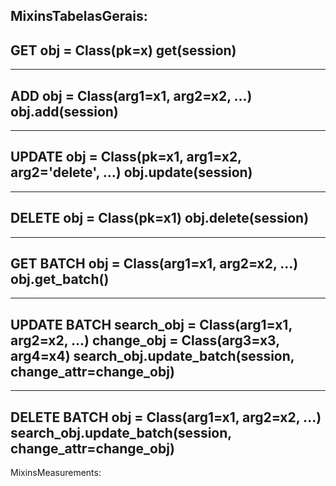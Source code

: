 MixinsTabelasGerais:
------------------------------
GET
obj = Class(pk=x)
get(session)
------------------------------

------------------------------
ADD
obj = Class(arg1=x1, arg2=x2, ...)
obj.add(session)
------------------------------

------------------------------
UPDATE
obj = Class(pk=x1, arg1=x2, arg2='delete', ...)
obj.update(session)
------------------------------

------------------------------
DELETE
obj = Class(pk=x1)
obj.delete(session)
------------------------------

------------------------------
GET BATCH
obj = Class(arg1=x1, arg2=x2, ...)
obj.get_batch()
------------------------------

------------------------------
UPDATE BATCH
search_obj = Class(arg1=x1, arg2=x2, ...)
change_obj = Class(arg3=x3, arg4=x4)
search_obj.update_batch(session, change_attr=change_obj)
------------------------------

------------------------------
DELETE BATCH
obj = Class(arg1=x1, arg2=x2, ...)
search_obj.update_batch(session, change_attr=change_obj)
------------------------------


MixinsMeasurements:
